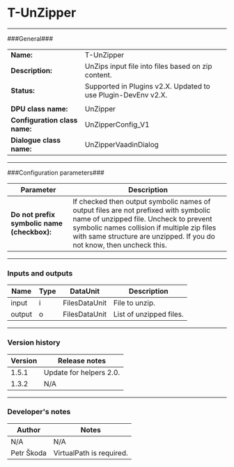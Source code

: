 # T-UnZipper #
----------

###General###

|                              |                                                  |
|------------------------------|--------------------------------------------------|
|**Name:**                     |T-UnZipper                                        |
|**Description:**              |UnZips input file into files based on zip content. |
|**Status:**                   |Supported in Plugins v2.X. Updated to use Plugin-DevEnv v2.X.       |
|                              |                      |
|**DPU class name:**           |UnZipper              | 
|**Configuration class name:** |UnZipperConfig_V1     |
|**Dialogue class name:**      |UnZipperVaadinDialog  |

***

###Configuration parameters###

|Parameter                                       |Description                                                              |                                                        
|------------------------------------------------|-------------------------------------------------------------------------|
|**Do not prefix symbolic name (checkbox):**     |If checked then output symbolic names of output files are not prefixed with symbolic name of unzipped file. Uncheck to prevent symbolic names collision if multiple zip files with same structure are unzipped. If you do not know, then uncheck this. | 

***

### Inputs and outputs ###

|Name    |Type           |DataUnit      |Description            |
|--------|---------------|--------------|-----------------------|
|input   |i              |FilesDataUnit |File to unzip.          |
|output  |o              |FilesDataUnit |List of unzipped files. |

***

### Version history ###

|Version          |Release notes               |
|-----------------|----------------------------|
|1.5.1            |Update for helpers 2.0.     |
|1.3.2            |N/A                          |

***

### Developer's notes ###

|Author           |Notes                           |
|-----------------|--------------------------------|
|N/A              |N/A                             |
|Petr Škoda       |VirtualPath is required.        |
